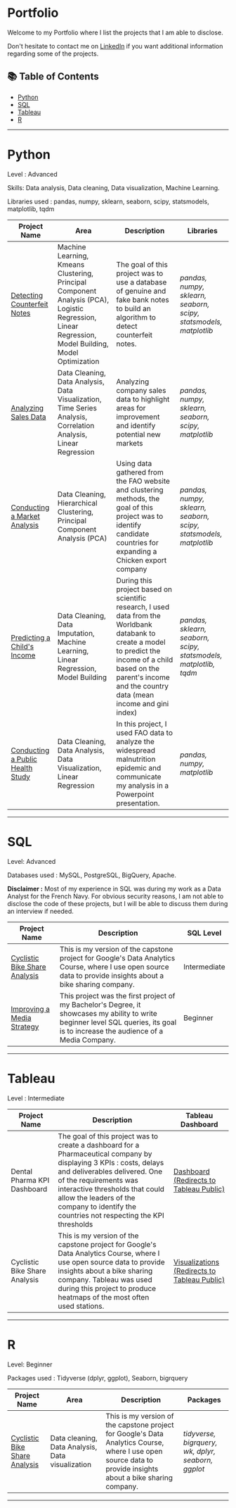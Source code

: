 # Portfolio

Welcome to my Portfolio where I list the projects that I am able to disclose.

Don't hesitate to contact me on [LinkedIn](https://www.linkedin.com/in/octave-antoni/) if you want additional information regarding some of the projects.

## 📚 Table of Contents

- [Python](#python)
- [SQL](#sql)
- [Tableau](#tableau)
- [R](#R)

***

# Python

Level : Advanced

Skills: Data analysis, Data cleaning, Data visualization, Machine Learning.

Libraries used : pandas, numpy, sklearn, seaborn, scipy, statsmodels, matplotlib, tqdm

| Project Name | Area | Description | Libraries |    
|---|---|---|---|
| [Detecting Counterfeit Notes](https://github.com/Faskill/Portfolio/blob/main/Projects/Detecting%20Counterfeit%20Notes/Detect_Counterfeit_Notes.ipynb) | Machine Learning, Kmeans Clustering, Principal Component Analysis (PCA), Logistic Regression, Linear Regression, Model Building, Model Optimization | The goal of this project was to use a database of genuine and fake bank notes to build an algorithm to detect counterfeit notes. | _pandas, numpy, sklearn, seaborn, scipy, statsmodels, matplotlib_ |
| [Analyzing Sales Data](https://github.com/Faskill/Portfolio/blob/main/Projects/Analyzing%20Sales/Analyzing_Sales.ipynb) | Data Cleaning, Data Analysis, Data Visualization, Time Series Analysis, Correlation Analysis, Linear Regression | Analyzing company sales data to highlight areas for improvement and identify potential new markets | _pandas, numpy, sklearn, seaborn, scipy, matplotlib_ |
| [Conducting a Market Analysis](https://github.com/Faskill/Portfolio/blob/main/Projects/Conducting%20a%20Market%20Analysis/Conduct_a_market_analysis.ipynb) | Data Cleaning, Hierarchical Clustering, Principal Component Analysis (PCA) | Using data gathered from the FAO website and clustering methods, the goal of this project was to identify candidate countries for expanding a Chicken export company | _pandas, numpy, sklearn, seaborn, scipy, statsmodels, matplotlib_ |
| [Predicting a Child's Income](https://github.com/Faskill/Portfolio/blob/main/Projects/Predicting%20a%20Child's%20Income/Make_an_income_prediction.ipynb) | Data Cleaning, Data Imputation, Machine Learning, Linear Regression, Model Building | During this project based on scientific research, I used data from the Worldbank databank to create a model to predict the income of a child based on the parent's income and the country data (mean income and gini index) | _pandas, sklearn, seaborn, scipy, statsmodels, matplotlib, tqdm_ |
| [Conducting a Public Health Study](https://github.com/Faskill/Portfolio/blob/main/Projects/World%20Hunger%20Analysis/World_Hunger.ipynb) | Data Cleaning, Data Analysis, Data Visualization, Linear Regression | In this project, I used FAO data to analyze the widespread malnutrition epidemic and communicate my analysis in a Powerpoint presentation. | _pandas, numpy, matplotlib_ |

***

# SQL

Level: Advanced

Databases used : MySQL, PostgreSQL, BigQuery, Apache. 

**Disclaimer :** Most of my experience in SQL was during my work as a Data Analyst for the French Navy. For obvious security reasons, I am not able to disclose the code of these projects, but I will be able to discuss them during an interview if needed.


| Project Name | Description | SQL Level |
|---|---|---|
| [Cyclistic Bike Share Analysis](https://github.com/Faskill/Portfolio/blob/main/Projects/Cyclistic-Data-Analysis-Bike-Share/README.md) | This is my version of the capstone project for Google's Data Analytics Course, where I use open source data to provide insights about a bike sharing company. | Intermediate |  
| [Improving a Media Strategy](https://github.com/Faskill/Portfolio/blob/main/Projects/Improving%20a%20Media%20Strategy/README.md) | This project was the first project of my Bachelor's Degree, it showcases my ability to write beginner level SQL queries, its goal is to increase the audience of a Media Company. | Beginner |  

***

# Tableau

Level : Intermediate

| Project Name | Description | Tableau Dashboard |
|---|---|---|
| Dental Pharma KPI Dashboard | The goal of this project was to create a dashboard for a Pharmaceutical company by displaying 3 KPIs : costs, delays and deliverables delivered. One of the requirements was interactive thresholds that could allow the leaders of the company to identify the countries not respecting the KPI thresholds | [Dashboard (Redirects to Tableau Public)](https://public.tableau.com/views/DentalPharmaKPIDashboard/CostDashboard?:language=en-US&:display_count=n&:origin=viz_share_link)|
| Cyclistic Bike Share Analysis | This is my version of the capstone project for Google's Data Analytics Course, where I use open source data to provide insights about a bike sharing company. Tableau was used during this project to produce heatmaps of the most often used stations. | [Visualizations (Redirects to Tableau Public)](https://public.tableau.com/views/CyclisticCaseStudy_16535585507570/MapofCyclisticRidesperMemberType?:language=en-US&:display_count=n&:origin=viz_share_link)|

***

# R

Level: Beginner

Packages used : Tidyverse (dplyr, ggplot), Seaborn, bigrquery

|Project Name | Area | Description | Packages |    
|---|---|---|---|
| [Cyclistic Bike Share Analysis](https://github.com/Faskill/Portfolio/blob/main/Projects/Cyclistic-Data-Analysis-Bike-Share/README.md) | Data cleaning, Data Analysis, Data visualization | This is my version of the capstone project for Google's Data Analytics Course, where I use open source data to provide insights about a bike sharing company. | _tidyverse, bigrquery, wk, dplyr, seaborn, ggplot_ |

***
